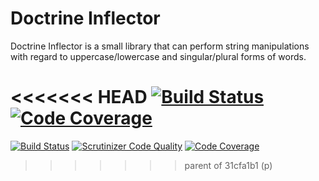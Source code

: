 # Doctrine Inflector

Doctrine Inflector is a small library that can perform string manipulations
with regard to uppercase/lowercase and singular/plural forms of words.

<<<<<<< HEAD
[![Build Status](https://github.com/doctrine/inflector/workflows/Continuous%20Integration/badge.svg)](https://github.com/doctrine/inflector/actions?query=workflow%3A%22Continuous+Integration%22+branch%3A4.0.x)
[![Code Coverage](https://codecov.io/gh/doctrine/inflector/branch/2.0.x/graph/badge.svg)](https://codecov.io/gh/doctrine/inflector/branch/2.0.x)
=======
[![Build Status](https://travis-ci.org/doctrine/inflector.svg)](https://travis-ci.org/doctrine/inflector)
[![Scrutinizer Code Quality](https://scrutinizer-ci.com/g/doctrine/inflector/badges/quality-score.png?b=master)](https://scrutinizer-ci.com/g/doctrine/inflector/?branch=master)
[![Code Coverage](https://scrutinizer-ci.com/g/doctrine/inflector/badges/coverage.png?b=master)](https://scrutinizer-ci.com/g/doctrine/inflector/?branch=master)
>>>>>>> parent of 31cfa1b1 (p)
